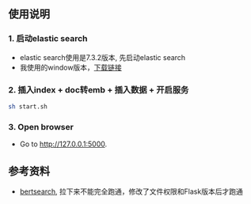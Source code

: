 ## 使用说明
### 1. 启动elastic search
- elastic search使用是7.3.2版本, 先启动elastic search
- 我使用的window版本，[下载链接](https://artifacts.elastic.co/downloads/elasticsearch/elasticsearch-7.3.2-windows-x86_64.zip)

### 2. 插入index + doc转emb + 插入数据 + 开启服务
```bash
sh start.sh
```

### 3. Open browser
- Go to <http://127.0.0.1:5000>.

## 参考资料
- [bertsearch](https://github.com/Hironsan/bertsearch), 拉下来不能完全跑通，修改了文件权限和Flask版本后才跑通
